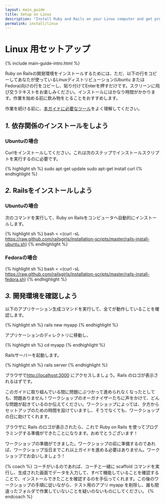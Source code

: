 ```yaml
---
layout: main_guide
title: Setup on Linux
description: "Install Ruby and Rails on your Linux computer and get prepared for the Rails Girls workshop."
permalink: install/linux
---
```


# Linux 用セットアップ

{% include main-guide-intro.html %}

Ruby on Railsの開発環境をインストールするためには、ただ、以下の行をコピーしてあなたが使っているLinuxディストリビューション(Ubuntu または Fedora)向けの行をコピーし、貼り付けてEnterを押すだけです。スクリーンに飛び交うテキストをお楽しみください。インストールにはかなり時間がかかります。作業を始める前に飲み物をとることをおすすめします。

<div class="help-notice">作業を続ける前に、<a href="/tools">本ガイドに必要なツール</a>をよく理解してください。</div>

## _1._ 依存関係のインストールをしよう

### Ubuntuの場合

Curlをインストールしてください。これは次のステップでインストールスクリプトを実行するのに必要です。

{% highlight sh %}
sudo apt-get update
sudo apt-get install curl
{% endhighlight %}

## _2._ Railsをインストールしよう

### Ubuntuの場合

次のコマンドを実行して、Ruby on Railsをコンピュータへ自動的にインストールします。

{% highlight sh %}
bash < <(curl -sL https://raw.github.com/railsgirls/installation-scripts/master/rails-install-ubuntu.sh)
{% endhighlight %}

### Fedoraの場合

{% highlight sh %}
bash < <(curl -sL https://raw.github.com/railsgirls/installation-scripts/master/rails-install-fedora.sh)
{% endhighlight %}

## _3._ 開発環境を確認しよう

以下のアプリケーション生成コマンドを実行して、全てが動作していることを確認します。

{% highlight sh %}
rails new myapp
{% endhighlight %}

アプリケーションのディレクトリに移動し、

{% highlight sh %}
cd myapp
{% endhighlight %}

Railsサーバーを起動します。

{% highlight sh %}
rails server
{% endhighlight %}

ブラウザで<http://localhost:3000> にアクセスしましょう。Rails のロゴが表示されるはずです。

このガイドに取り組んでいる間に問題にぶつかって進められなくなったとしても、問題ありません！ワークショップのオーガナイザーたちに声をかけて、どんな問題が起きているのか伝えてください。ワークショップによっては、夕方からセットアップのための時間を設けていますし、そうでなくても、ワークショップの日に助けてくれます。

ブラウザに Rails のロゴが表示されたら、これで Ruby on Rails を使ってプログラミングする準備ができたことになります。おめでとうございます！

ワークショップの準備ができました。ワークショップの前に準備するのであれば、ワークショップ当日までこれ以上ガイドを進める必要はありません。ワークショップでお会いしましょう！

{% coach %}
コーチがいるのであれば、コーチと一緒に scaffold コマンドを実行し、生成された画面でデータを入力して、すべて機能していることを確認することで、インストールできたことを確認するのを手伝ってくれます。この後のワークショップの手順に従いながら、テスト用のアプリ myapp を削除し、誰も間違ったフォルダで作業していないことを疑いのないものにしてください。
{% endcoach %}
